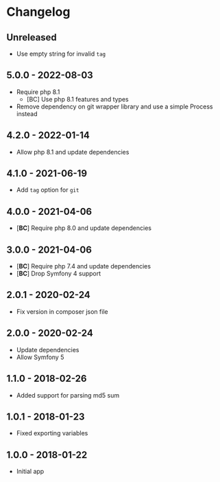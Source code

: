 # Changelog

<!-- There should always be "Unreleased" section at the beginning. -->

## Unreleased
- Use empty string for invalid `tag`

## 5.0.0 - 2022-08-03
- Require php 8.1
  - [BC] Use php 8.1 features and types
- Remove dependency on git wrapper library and use a simple Process instead

## 4.2.0 - 2022-01-14
- Allow php 8.1 and update dependencies

## 4.1.0 - 2021-06-19
- Add `tag` option for `git`

## 4.0.0 - 2021-04-06
- [**BC**] Require php 8.0 and update dependencies

## 3.0.0 - 2021-04-06
- [**BC**] Require php 7.4 and update dependencies
- [**BC**] Drop Symfony 4 support

## 2.0.1 - 2020-02-24
- Fix version in composer json file

## 2.0.0 - 2020-02-24
- Update dependencies
- Allow Symfony 5

## 1.1.0 - 2018-02-26
- Added support for parsing md5 sum

## 1.0.1 - 2018-01-23
- Fixed exporting variables

## 1.0.0 - 2018-01-22
- Initial app
